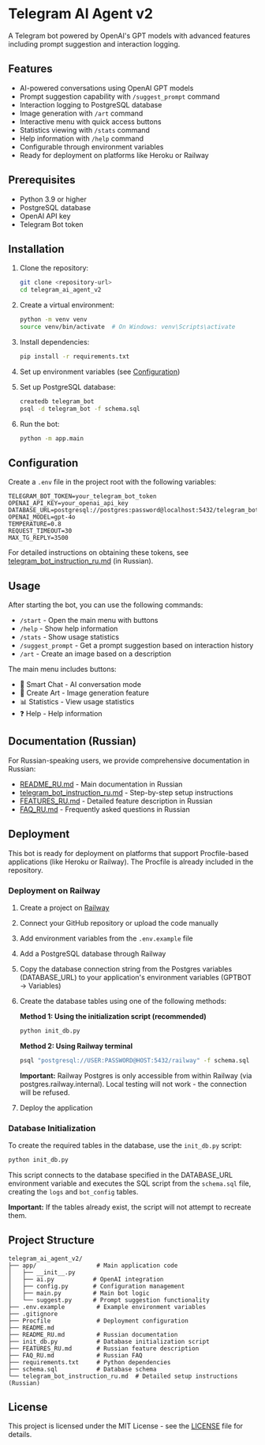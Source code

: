 # Telegram AI Agent v2

A Telegram bot powered by OpenAI's GPT models with advanced features including prompt suggestion and interaction logging.

## Features

- AI-powered conversations using OpenAI GPT models
- Prompt suggestion capability with `/suggest_prompt` command
- Interaction logging to PostgreSQL database
- Image generation with `/art` command
- Interactive menu with quick access buttons
- Statistics viewing with `/stats` command
- Help information with `/help` command
- Configurable through environment variables
- Ready for deployment on platforms like Heroku or Railway

## Prerequisites

- Python 3.9 or higher
- PostgreSQL database
- OpenAI API key
- Telegram Bot token

## Installation

1. Clone the repository:
   ```bash
   git clone <repository-url>
   cd telegram_ai_agent_v2
   ```

2. Create a virtual environment:
   ```bash
   python -m venv venv
   source venv/bin/activate  # On Windows: venv\Scripts\activate
   ```

3. Install dependencies:
   ```bash
   pip install -r requirements.txt
   ```

4. Set up environment variables (see [Configuration](#configuration))

5. Set up PostgreSQL database:
   ```bash
   createdb telegram_bot
   psql -d telegram_bot -f schema.sql
   ```

6. Run the bot:
   ```bash
   python -m app.main
   ```

## Configuration

Create a `.env` file in the project root with the following variables:

```
TELEGRAM_BOT_TOKEN=your_telegram_bot_token
OPENAI_API_KEY=your_openai_api_key
DATABASE_URL=postgresql://postgres:password@localhost:5432/telegram_bot
OPENAI_MODEL=gpt-4o
TEMPERATURE=0.8
REQUEST_TIMEOUT=30
MAX_TG_REPLY=3500
```

For detailed instructions on obtaining these tokens, see [telegram_bot_instruction_ru.md](telegram_bot_instruction_ru.md) (in Russian).

## Usage

After starting the bot, you can use the following commands:

- `/start` - Open the main menu with buttons
- `/help` - Show help information
- `/stats` - Show usage statistics
- `/suggest_prompt` - Get a prompt suggestion based on interaction history
- `/art` - Create an image based on a description

The main menu includes buttons:
- 🧠 Smart Chat - AI conversation mode
- 🎨 Create Art - Image generation feature
- 📊 Statistics - View usage statistics
- ❓ Help - Help information

## Documentation (Russian)

For Russian-speaking users, we provide comprehensive documentation in Russian:

- [README_RU.md](README_RU.md) - Main documentation in Russian
- [telegram_bot_instruction_ru.md](telegram_bot_instruction_ru.md) - Step-by-step setup instructions
- [FEATURES_RU.md](FEATURES_RU.md) - Detailed feature description in Russian
- [FAQ_RU.md](FAQ_RU.md) - Frequently asked questions in Russian

## Deployment

This bot is ready for deployment on platforms that support Procfile-based applications (like Heroku or Railway). The Procfile is already included in the repository.

### Deployment on Railway

1. Create a project on [Railway](https://railway.app/)
2. Connect your GitHub repository or upload the code manually
3. Add environment variables from the `.env.example` file
4. Add a PostgreSQL database through Railway
5. Copy the database connection string from the Postgres variables (DATABASE_URL) to your application's environment variables (GPTBOT → Variables)
6. Create the database tables using one of the following methods:

   **Method 1: Using the initialization script (recommended)**
   ```bash
   python init_db.py
   ```
   
   **Method 2: Using Railway terminal**
   ```bash
   psql "postgresql://USER:PASSWORD@HOST:5432/railway" -f schema.sql
   ```
   
   **Important:** Railway Postgres is only accessible from within Railway (via postgres.railway.internal). Local testing will not work - the connection will be refused.

7. Deploy the application

### Database Initialization

To create the required tables in the database, use the `init_db.py` script:

```bash
python init_db.py
```

This script connects to the database specified in the DATABASE_URL environment variable and executes the SQL script from the `schema.sql` file, creating the `logs` and `bot_config` tables.

**Important:** If the tables already exist, the script will not attempt to recreate them.

## Project Structure

```
telegram_ai_agent_v2/
├── app/                 # Main application code
│   ├── __init__.py
│   ├── ai.py           # OpenAI integration
│   ├── config.py       # Configuration management
│   ├── main.py         # Main bot logic
│   └── suggest.py      # Prompt suggestion functionality
├── .env.example         # Example environment variables
├── .gitignore
├── Procfile             # Deployment configuration
├── README.md
├── README_RU.md         # Russian documentation
├── init_db.py           # Database initialization script
├── FEATURES_RU.md       # Russian feature description
├── FAQ_RU.md            # Russian FAQ
├── requirements.txt     # Python dependencies
├── schema.sql           # Database schema
└── telegram_bot_instruction_ru.md  # Detailed setup instructions (Russian)
```

## License

This project is licensed under the MIT License - see the [LICENSE](LICENSE) file for details.
